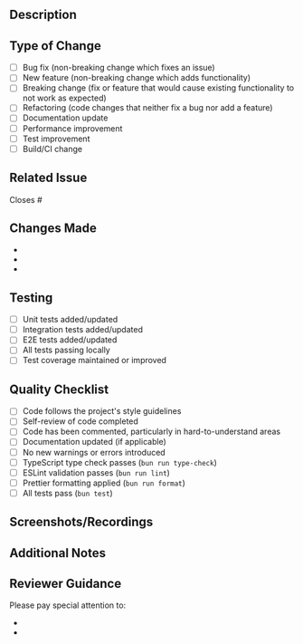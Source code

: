 ## Description

<!-- Provide a brief description of the changes in this PR -->

## Type of Change

<!-- Mark the relevant option with an "x" -->

- [ ] Bug fix (non-breaking change which fixes an issue)
- [ ] New feature (non-breaking change which adds functionality)
- [ ] Breaking change (fix or feature that would cause existing functionality to
      not work as expected)
- [ ] Refactoring (code changes that neither fix a bug nor add a feature)
- [ ] Documentation update
- [ ] Performance improvement
- [ ] Test improvement
- [ ] Build/CI change

## Related Issue

<!-- Link to the related issue(s) if applicable -->

Closes #

## Changes Made

<!-- List the main changes made in this PR -->

-
-
-

## Testing

<!-- Describe the tests you ran and/or added -->

- [ ] Unit tests added/updated
- [ ] Integration tests added/updated
- [ ] E2E tests added/updated
- [ ] All tests passing locally
- [ ] Test coverage maintained or improved

## Quality Checklist

<!-- Ensure all items are checked before requesting review -->

- [ ] Code follows the project's style guidelines
- [ ] Self-review of code completed
- [ ] Code has been commented, particularly in hard-to-understand areas
- [ ] Documentation updated (if applicable)
- [ ] No new warnings or errors introduced
- [ ] TypeScript type check passes (`bun run type-check`)
- [ ] ESLint validation passes (`bun run lint`)
- [ ] Prettier formatting applied (`bun run format`)
- [ ] All tests pass (`bun test`)

## Screenshots/Recordings

<!-- If applicable, add screenshots or recordings to demonstrate the changes -->

## Additional Notes

<!-- Any additional information that reviewers should know -->

## Reviewer Guidance

<!-- Provide specific areas where you'd like focused review -->

Please pay special attention to:

-
-
